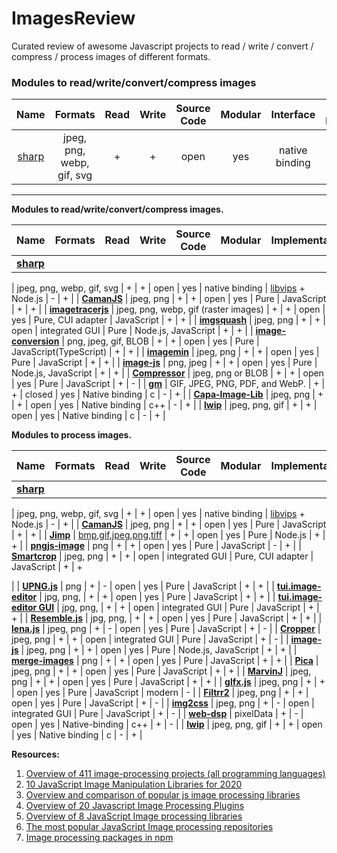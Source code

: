 # ImagesReview
Curated review of awesome Javascript projects to read / write / convert / compress / process images of different formats.

### Modules to read/write/convert/compress images


|Name | Formats | Read | Write | Source Code | Modular | Interface | Prog. Language | Browsers support | Node.js support|
|:---:|:-------:|:----:|:-----:|:-----------:|:-------:|:---------:|:--------------:|:----------------:|:--------------:|
|[sharp](https://github.com/lovell/sharp)|jpeg, png, webp, gif, svg|+|+|open|yes|native binding|libvips + Node.js|-|+|


----


**Modules to read/write/convert/compress images.**

| **Name** | **Formats** | **Read** | **Write** | **Source Code** | **Modular** | **Implementation** | **Prog.**  **Language** | **Browser&#39;s support** | **Node.js support** |
| --- | --- | --- | --- | --- | --- | --- | --- | --- | --- |
| [**sharp**](https://sharp.pixelplumbing.com/)

 | jpeg, png, webp, gif, svg | + | + | open | yes | native binding | [libvips](https://github.com/libvips/libvips) + Node.js | - | + |
| [**CamanJS**](https://github.com/meltingice/CamanJS/) | jpeg, png | + | + | open | yes | Pure | JavaScript | + | + |
| [**imagetracerjs**](https://github.com/jankovicsandras/imagetracerjs) | jpeg, png, webp, gif (raster images) | + | + | open | yes | Pure, CUI adapter | JavaScript | + | + |
| [**imgsquash**](https://github.com/eashish93/imgsquash) | jpeg, png | + | + | open | integrated GUI | Pure | Node.js, JavaScript | + | +
 |
| [**image-conversion**](https://github.com/WangYuLue/image-conversion) | png, jpeg, gif, BLOB | + | + | open | yes | Pure | JavaScript(TypeScript) | + | + |
| [**imagemin**](https://github.com/imagemin/imagemin) | jpeg, png | + | + | open | yes | Pure | JavaScript | + | + |
| [**image-js**](https://github.com/image-js/image-js) | png, jpeg | + | + | open | yes | Pure | Node.js, JavaScript | + | + |
| [**Compressor**](https://github.com/fengyuanchen/compressorjs) | jpeg, png or BLOB | + | + | open | yes | Pure | JavaScript | + | - |
| [**gm**](https://github.com/aheckmann/gm) | GIF, JPEG, PNG, PDF, and WebP. | + | + | closed | yes | Native binding | c | - | + |
| [**Capa-Image-Lib**](https://gitlab.com/Capa_Album/capa_image_lib#README) | jpeg, png | + | + | open | yes | Native binding | c++ | - | + |
| [**lwip**](https://github.com/EyalAr/lwip) | jpeg, png, gif | + | + | open | yes | Native binding | c | - | + |

**Modules to process images.**

| **Name** | **Formats** | **Read** | **Write** | **Source Code** | **Modular** | **Implementation** | **Prog.**  **Language** | **Browser&#39;s support** | **Node.js support** |
| --- | --- | --- | --- | --- | --- | --- | --- | --- | --- |
| [**sharp**](https://github.com/lovell/sharp)

 | jpeg, png, webp, gif, svg | + | + | open | yes | native binding | [libvips](https://github.com/libvips/libvips) + Node.js | - | + |
| [**CamanJS**](https://github.com/meltingice/CamanJS/) | jpeg, png | + | + | open | yes | Pure | JavaScript | + | + |
| [**Jimp**](https://github.com/oliver-moran/jimp/tree/master/packages/jimp)
 | [bmp](https://github.com/oliver-moran/jimp/blob/master/packages/type-bmp),[gif](https://github.com/oliver-moran/jimp/blob/master/packages/type-gif),[jpeg](https://github.com/oliver-moran/jimp/blob/master/packages/type-jpeg),[png](https://github.com/oliver-moran/jimp/blob/master/packages/type-png),[tiff](https://github.com/oliver-moran/jimp/blob/master/packages/type-tiff)
 | + | + | open | yes | Pure | Node.js | + | + |
| [**pngjs-image**](https://github.com/YahooArchive/pngjs-image) | png | + | + | open | yes | Pure | JavaScript | - | + |
| [**Smartcrop**](https://github.com/jwagner/smartcrop.js) | jpeg, png | + | + | open | integrated GUI | Pure, CUI adapter | JavaScript | + | +

 |
| [**UPNG.js**](https://github.com/photopea/UPNG.js) | png | + | - | open | yes | Pure | JavaScript | + | + |
| [**tui.image-editor**](https://github.com/nhn/tui.image-editor) | jpg, png, | + | + | open | yes | Pure | JavaScript | + | + |
| [**tui.image-editor GUI**](https://github.com/nhn/toast-ui.react-image-editor) | jpg, png, | + | + | open | integrated GUI | Pure | JavaScript | + | + |
| [**Resemble.js**](https://github.com/rsmbl/Resemble.js) | jpg, png, | + | + | open | yes | Pure | JavaScript | + | + |
| [**lena.js**](https://github.com/davidsonfellipe/lena.js) | jpeg, png | + | - | open | yes | Pure | JavaScript | + | - |
| [**Cropper**](https://github.com/fengyuanchen/cropperjs) | jpeg, png | + | + | open | integrated GUI | Pure | JavaScript | + | - |
| [**image-js**](https://github.com/image-js/image-js) | jpeg, png | + | + | open | yes | Pure | Node.js, JavaScript | + | + |
| [**merge-images**](https://github.com/lukechilds/merge-images) | png | + | + | open | yes | Pure | JavaScript | + | + |
| [**Pica**](https://github.com/nodeca/pica) | jpeg, png | + | + | open | yes | Pure | JavaScript | + | + |
| [**MarvinJ**](https://github.com/gabrielarchanjo/marvinj) | jpeg, png | + | + | open | yes | Pure | JavaScript | + | + |
| [**glfx.js**](https://github.com/evanw/glfx.js)
 | jpeg, png | + | + | open | yes | Pure | JavaScript | modern | - |
| [**Filtrr2**](https://github.com/alexmic/filtrr/tree/master/filtrr2)
 | jpeg, png | + | + | open | yes | Pure | JavaScript | + | - |
| [**img2css**](https://github.com/javierbyte/img2css)
 | jpeg, png | + | - | open | integrated GUI | Pure | JavaScript | + | - |
| [**web-dsp**](https://github.com/shamadee/web-dsp) | pixelData | + | - | open | yes | Native-binding | c++ | + | - |
| [**lwip**](https://github.com/EyalAr/lwip) | jpeg, png, gif | + | + | open | yes | Native binding | c | - | + |

**Resources:**

1. [Overview of 411 image-processing projects (all programming languages)](https://awesomeopensource.com/projects/image-processing)
2. [10 JavaScript Image Manipulation Libraries for 2020](https://blog.bitsrc.io/image-manipulation-libraries-for-javascript-187fde1ad5af)
3. [Overview and comparison of popular js image processing libraries](https://webkid.io/blog/image-processing-in-javascript/)
4. [Overview of 20 Javascript Image Processing Plugins](https://bashooka.com/coding/best-of-20-javascript-image-processing-plugins/)
5. [Overview of 8 JavaScript Image processing libraries](https://tangiblejs.com/libraries/image-processing)
6. [The most popular JavaScript Image processing repositories](https://bestofjs.org/projects?tags=image)
7. [Image processing packages in npm](https://www.npmjs.com/search?q=image-processing)
